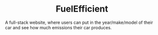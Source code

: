 # <div align="center">FuelEfficient</div>
A full-stack website, where users can put in the year/make/model of their car and see how much emissions their car produces.
